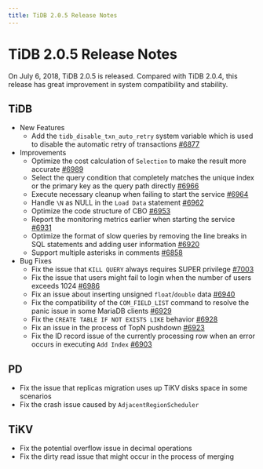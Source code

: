```yaml
---
title: TiDB 2.0.5 Release Notes
---
```


# TiDB 2.0.5 Release Notes

On July 6, 2018, TiDB 2.0.5 is released. Compared with TiDB 2.0.4, this release has great improvement in system compatibility and stability.

## TiDB

- New Features
    - Add the `tidb_disable_txn_auto_retry` system variable which is used to disable the automatic retry of transactions [#6877](https://github.com/pingcap/tidb/pull/6877)
- Improvements
    - Optimize the cost calculation of `Selection` to make the result more accurate [#6989](https://github.com/pingcap/tidb/pull/6989)
    - Select the query condition that completely matches the unique index or the primary key as the query path directly [#6966](https://github.com/pingcap/tidb/pull/6966)
    - Execute necessary cleanup when failing to start the service [#6964](https://github.com/pingcap/tidb/pull/6964)
    - Handle `\N` as NULL in the `Load Data` statement [#6962](https://github.com/pingcap/tidb/pull/6962)
    - Optimize the code structure of CBO [#6953](https://github.com/pingcap/tidb/pull/6953)
    - Report the monitoring metrics earlier when starting the service [#6931](https://github.com/pingcap/tidb/pull/6931)
    - Optimize the format of slow queries by removing the line breaks in SQL statements and adding user information [#6920](https://github.com/pingcap/tidb/pull/6920)
    - Support multiple asterisks in comments [#6858](https://github.com/pingcap/tidb/pull/6858)
- Bug Fixes
    - Fix the issue that `KILL QUERY` always requires SUPER privilege [#7003](https://github.com/pingcap/tidb/pull/7003)
    - Fix the issue that users might fail to login when the number of users exceeds 1024 [#6986](https://github.com/pingcap/tidb/pull/6986)
    - Fix an issue about inserting unsigned `float`/`double` data [#6940](https://github.com/pingcap/tidb/pull/6940)
    - Fix the compatibility of the `COM_FIELD_LIST` command to resolve the panic issue in some MariaDB clients [#6929](https://github.com/pingcap/tidb/pull/6929)
    - Fix the `CREATE TABLE IF NOT EXISTS LIKE` behavior [#6928](https://github.com/pingcap/tidb/pull/6928)
    - Fix an issue in the process of TopN pushdown [#6923](https://github.com/pingcap/tidb/pull/6923)
    - Fix the ID record issue of the currently processing row when an error occurs in executing `Add Index` [#6903](https://github.com/pingcap/tidb/pull/6903)

## PD

- Fix the issue that replicas migration uses up TiKV disks space in some scenarios
- Fix the crash issue caused by `AdjacentRegionScheduler`

## TiKV

- Fix the potential overflow issue in decimal operations
- Fix the dirty read issue that might occur in the process of merging